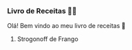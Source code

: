 ### Livro de Receitas :woman_cook:

Olá! Bem vindo ao meu livro de receitas :wave:

1. Strogonoff de Frango
